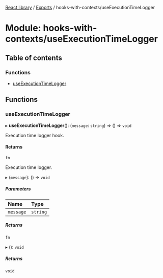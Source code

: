[React library](../index.md) / [Exports](../modules.md) / hooks-with-contexts/useExecutionTimeLogger

# Module: hooks-with-contexts/useExecutionTimeLogger

## Table of contents

### Functions

- [useExecutionTimeLogger](hooks_with_contexts_useExecutionTimeLogger.md#useexecutiontimelogger)

## Functions

### useExecutionTimeLogger

▸ **useExecutionTimeLogger**(): (`message`: `string`) => () => `void`

Execution time logger hook.

#### Returns

`fn`

Execution time logger.

▸ (`message`): () => `void`

##### Parameters

| Name | Type |
| :------ | :------ |
| `message` | `string` |

##### Returns

`fn`

▸ (): `void`

##### Returns

`void`
